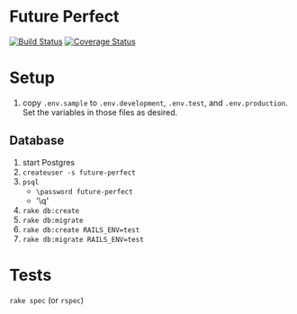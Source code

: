 # Future Perfect

[![Build Status](https://travis-ci.org/Arthaey/future-perfect.svg?branch=master)](https://travis-ci.org/Arthaey/future-perfect)
[![Coverage Status](https://coveralls.io/repos/github/Arthaey/future-perfect/badge.svg)](https://coveralls.io/github/Arthaey/future-perfect)


# Setup

1. copy `.env.sample` to `.env.development`, `.env.test`, and `.env.production`.
   Set the variables in those files as desired.

## Database

1. start Postgres
1. `createuser -s future-perfect`
1. `psql`
      - `\password future-perfect`
      - '\q'
1. `rake db:create`
1. `rake db:migrate`
1. `rake db:create RAILS_ENV=test`
1. `rake db:migrate RAILS_ENV=test`

# Tests

`rake spec` (or `rspec`)
